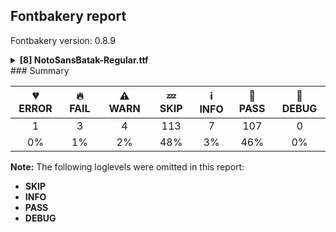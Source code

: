 ## Fontbakery report

Fontbakery version: 0.8.9

<details><summary><b>[8] NotoSansBatak-Regular.ttf</b></summary><div><details><summary>💔 <b>ERROR:</b> Check Google Fonts glyph coverage. (<a href="https://font-bakery.readthedocs.io/en/stable/fontbakery/profiles/googlefonts.html#com.google.fonts/check/glyph_coverage">com.google.fonts/check/glyph_coverage</a>)</summary><div>


* 💔 **ERROR** Failed with IndexError: list index out of range
</div></details><details><summary>🔥 <b>FAIL:</b> Checking OS/2 usWinAscent & usWinDescent. (<a href="https://font-bakery.readthedocs.io/en/stable/fontbakery/profiles/universal.html#com.google.fonts/check/family/win_ascent_and_descent">com.google.fonts/check/family/win_ascent_and_descent</a>)</summary><div>


* 🔥 **FAIL** OS/2.usWinDescent value should be equal or greater than 319, but got 293 instead. [code: descent]
</div></details><details><summary>🔥 <b>FAIL:</b> Ensure dotted circle glyph is present and can attach marks. (<a href="https://font-bakery.readthedocs.io/en/stable/fontbakery/profiles/universal.html#com.google.fonts/check/dotted_circle">com.google.fonts/check/dotted_circle</a>)</summary><div>


* 🔥 **FAIL** The following glyphs could not be attached to the dotted circle glyph:

	- oSignKarobatak

	- hSignbatak

	- uni0328

	- gravecomb

	- uni0308

	- uni030C

	- tompibatak

	- uni0304

	- uni0327

	- ngSignbatak 

	- And 13 more.

Use -F or --full-lists to disable shortening of long lists. [code: unattached-dotted-circle-marks]
</div></details><details><summary>🔥 <b>FAIL:</b> Check that texts shape as per expectation (<a href="https://font-bakery.readthedocs.io/en/stable/fontbakery/profiles/<Section: Shaping Checks>.html#com.google.fonts/check/shaping/regression">com.google.fonts/check/shaping/regression</a>)</summary><div>


* 🔥 **FAIL** qa/shaping_tests/batak.json: Expected and actual shaping not matching
<div class="shaping">


<style type="text/css">
    @font-face {font-family: "TestFont"; src: url(../../fonts/NotoSansBatak/googlefonts/ttf/NotoSansBatak-Regular.ttf);}
    .tf { font-family: "TestFont"; }
    .shaping pre { font-size: 1.2rem; }
    .shaping li {
        font-size: 1.2rem;
        border-top: 1px solid #ddd;
        padding: 12px;
        margin-top: 12px;
    }
    .shaping-svg {
        height: 100px;
        margin: 10px;
        transform: matrix(1, 0, 0, -1, 0, 0);
    }
</style>

<h4>qa/shaping_tests/batak.json: Expected and actual shaping not matching</h4>


</div>
<div class="shaping">

<li>Shaping did not match: <span class="tf">ᯆᯨ᯿ᯣᯮ᯿</span> (Issue #2)</li>


<pre>Expected: None</pre>



<pre>Got     : karoBabatak=0+1090|eSignPakbatak=0@-113,0+0|binduPangolatbatak=2+495|mbabatak=3+1090|uSignbatak=3@-441,-128+0|binduPangolatbatak=5+495</pre>


Got: <svg class="shaping-svg" xmlns="http://www.w3.org/2000/svg" viewBox="0 0 3170 2362" transform="matrix(1 0 0 -1 0 0)">
<path d="M495.0,-10.0Q405.0,-10.0 327.5,4.5Q250.0,19.0 191.5,48.5Q133.0,78.0 100.5,124.0Q68.0,170.0 68.0,234.0Q68.0,298.0 104.0,344.0Q140.0,390.0 200.5,420.0Q261.0,450.0 337.5,464.5Q414.0,479.0 495.0,479.0Q576.0,479.0 652.5,464.5Q729.0,450.0 789.5,420.0Q850.0,390.0 886.0,344.0Q922.0,298.0 922.0,234.0Q922.0,170.0 889.5,124.0Q857.0,78.0 798.5,48.5Q740.0,19.0 662.5,4.5Q585.0,-10.0 495.0,-10.0ZM495.0,78.0Q555.0,78.0 614.0,86.0Q673.0,94.0 721.0,112.5Q769.0,131.0 798.0,161.0Q827.0,191.0 827.0,234.0Q827.0,278.0 798.0,308.0Q769.0,338.0 721.0,356.0Q673.0,374.0 614.0,382.5Q555.0,391.0 495.0,391.0Q435.0,391.0 376.0,382.5Q317.0,374.0 269.0,356.0Q221.0,338.0 192.0,308.0Q163.0,278.0 163.0,234.0Q163.0,191.0 192.0,161.0Q221.0,131.0 269.0,112.5Q317.0,94.0 376.0,86.0Q435.0,78.0 495.0,78.0Z"  transform="translate(0, 793)"/>
<path d="M-183.0,552.0Q-199.0,552.0 -209.5,562.0Q-220.0,572.0 -220.0,590.0Q-220.0,600.0 -212.0,608.0Q-204.0,616.0 -196.0,625.0Q-186.0,636.0 -167.5,651.5Q-149.0,667.0 -127.0,682.5Q-105.0,698.0 -86.0,708.0Q-107.0,732.0 -136.0,751.0Q-165.0,770.0 -196.0,789.0Q-220.0,803.0 -220.0,823.0Q-220.0,841.0 -209.5,851.0Q-199.0,861.0 -183.0,861.0Q-173.0,861.0 -151.0,850.0Q-129.0,839.0 -103.5,821.0Q-78.0,803.0 -54.5,782.5Q-31.0,762.0 -15.5,742.0Q0.0,722.0 0.0,708.0Q0.0,697.0 -6.5,686.0Q-13.0,675.0 -23.0,668.0Q-56.0,646.0 -90.0,620.0Q-124.0,594.0 -156.0,563.0Q-169.0,552.0 -183.0,552.0Z"  transform="translate(977, 793)"/>
<path d="M-55.0,-275.0Q-86.0,-275.0 -98.0,-259.5Q-110.0,-244.0 -110.0,-230.0Q-110.0,-210.0 -97.0,-201.0Q-84.0,-192.0 -73.0,-190.0Q-61.0,-188.0 -35.5,-183.0Q-10.0,-178.0 17.0,-169.0Q71.0,-151.0 121.0,-118.5Q171.0,-86.0 211.0,-37.5Q251.0,11.0 274.0,75.5Q297.0,140.0 297.0,223.0Q297.0,297.0 273.5,361.0Q250.0,425.0 210.5,475.5Q171.0,526.0 121.0,561.5Q71.0,597.0 17.0,615.0Q4.0,620.0 -17.0,625.0Q-38.0,630.0 -67.0,635.0Q-83.0,638.0 -96.5,648.0Q-110.0,658.0 -110.0,677.0Q-110.0,692.0 -99.0,706.5Q-88.0,721.0 -60.0,721.0Q-42.0,721.0 -13.5,714.5Q15.0,708.0 40.0,700.0Q109.0,676.0 171.0,635.0Q233.0,594.0 281.5,535.0Q330.0,476.0 357.5,398.5Q385.0,321.0 385.0,223.0Q385.0,117.0 354.0,37.0Q323.0,-43.0 271.5,-100.5Q220.0,-158.0 157.5,-195.5Q95.0,-233.0 33.0,-256.0Q14.0,-263.0 -10.5,-269.0Q-35.0,-275.0 -55.0,-275.0Z"  transform="translate(1090, 793)"/>
<path d="M495.0,-10.0Q405.0,-10.0 327.0,4.5Q249.0,19.0 191.0,48.5Q133.0,78.0 100.5,124.0Q68.0,170.0 68.0,234.0Q68.0,300.0 104.0,346.5Q140.0,393.0 200.5,422.0Q261.0,451.0 337.5,465.0Q414.0,479.0 495.0,479.0Q579.0,479.0 655.5,465.0Q732.0,451.0 792.5,422.0Q853.0,393.0 887.5,346.5Q922.0,300.0 922.0,234.0Q922.0,169.0 888.0,122.5Q854.0,76.0 794.5,47.0Q735.0,18.0 658.0,4.0Q581.0,-10.0 495.0,-10.0ZM495.0,78.0Q558.0,78.0 617.5,86.5Q677.0,95.0 724.5,113.5Q772.0,132.0 799.5,161.5Q827.0,191.0 827.0,234.0Q827.0,278.0 798.0,308.0Q769.0,338.0 721.0,356.5Q673.0,375.0 614.0,383.0Q555.0,391.0 495.0,391.0Q435.0,391.0 376.0,383.0Q317.0,375.0 269.0,357.0Q221.0,339.0 192.0,309.0Q163.0,279.0 163.0,234.0Q163.0,190.0 191.5,160.0Q220.0,130.0 268.0,112.0Q316.0,94.0 375.0,86.0Q434.0,78.0 495.0,78.0ZM495.0,174.0Q467.0,174.0 447.0,194.0Q427.0,214.0 427.0,242.0Q427.0,270.0 447.0,290.0Q467.0,310.0 495.0,310.0Q524.0,310.0 543.5,290.0Q563.0,270.0 563.0,242.0Q563.0,214.0 543.5,194.0Q524.0,174.0 495.0,174.0Z"  transform="translate(1585, 793)"/>
<path d="M55.0,-291.0Q39.0,-291.0 27.0,-280.0Q15.0,-269.0 15.0,-250.0Q15.0,-241.0 18.5,-231.0Q22.0,-221.0 34.0,-213.0Q63.0,-193.0 103.5,-163.5Q144.0,-134.0 173.0,-100.0Q143.0,-64.0 104.0,-33.5Q65.0,-3.0 34.0,17.0Q23.0,25.0 19.0,35.0Q15.0,45.0 15.0,54.0Q15.0,73.0 27.0,83.5Q39.0,94.0 55.0,94.0Q67.0,94.0 92.0,78.5Q117.0,63.0 147.5,39.0Q178.0,15.0 206.0,-12.0Q234.0,-39.0 252.0,-62.0Q270.0,-85.0 270.0,-99.0Q270.0,-112.0 252.0,-135.5Q234.0,-159.0 206.0,-185.5Q178.0,-212.0 147.5,-236.0Q117.0,-260.0 92.0,-275.5Q67.0,-291.0 55.0,-291.0Z"  transform="translate(2234, 665)"/>
<path d="M-55.0,-275.0Q-86.0,-275.0 -98.0,-259.5Q-110.0,-244.0 -110.0,-230.0Q-110.0,-210.0 -97.0,-201.0Q-84.0,-192.0 -73.0,-190.0Q-61.0,-188.0 -35.5,-183.0Q-10.0,-178.0 17.0,-169.0Q71.0,-151.0 121.0,-118.5Q171.0,-86.0 211.0,-37.5Q251.0,11.0 274.0,75.5Q297.0,140.0 297.0,223.0Q297.0,297.0 273.5,361.0Q250.0,425.0 210.5,475.5Q171.0,526.0 121.0,561.5Q71.0,597.0 17.0,615.0Q4.0,620.0 -17.0,625.0Q-38.0,630.0 -67.0,635.0Q-83.0,638.0 -96.5,648.0Q-110.0,658.0 -110.0,677.0Q-110.0,692.0 -99.0,706.5Q-88.0,721.0 -60.0,721.0Q-42.0,721.0 -13.5,714.5Q15.0,708.0 40.0,700.0Q109.0,676.0 171.0,635.0Q233.0,594.0 281.5,535.0Q330.0,476.0 357.5,398.5Q385.0,321.0 385.0,223.0Q385.0,117.0 354.0,37.0Q323.0,-43.0 271.5,-100.5Q220.0,-158.0 157.5,-195.5Q95.0,-233.0 33.0,-256.0Q14.0,-263.0 -10.5,-269.0Q-35.0,-275.0 -55.0,-275.0Z"  transform="translate(2675, 793)"/>
</svg>


</div> [code: shaping-regression]
</div></details><details><summary>⚠ <b>WARN:</b> Ensure fonts have ScriptLangTags declared on the 'meta' table. (<a href="https://font-bakery.readthedocs.io/en/stable/fontbakery/profiles/googlefonts.html#com.google.fonts/check/meta/script_lang_tags">com.google.fonts/check/meta/script_lang_tags</a>)</summary><div>


* ⚠ **WARN** This font file does not have a 'meta' table. [code: lacks-meta-table]
</div></details><details><summary>⚠ <b>WARN:</b> Check font contains no unreachable glyphs (<a href="https://font-bakery.readthedocs.io/en/stable/fontbakery/profiles/universal.html#com.google.fonts/check/unreachable_glyphs">com.google.fonts/check/unreachable_glyphs</a>)</summary><div>


* ⚠ **WARN** The following glyphs could not be reached by codepoint or substitution rules:

	- waSima_uSignbatak
 [code: unreachable-glyphs]
</div></details><details><summary>⚠ <b>WARN:</b> Check if each glyph has the recommended amount of contours. (<a href="https://font-bakery.readthedocs.io/en/stable/fontbakery/profiles/universal.html#com.google.fonts/check/contour_count">com.google.fonts/check/contour_count</a>)</summary><div>


* ⚠ **WARN** This check inspects the glyph outlines and detects the total number of contours in each of them. The expected values are infered from the typical ammounts of contours observed in a large collection of reference font families. The divergences listed below may simply indicate a significantly different design on some of your glyphs. On the other hand, some of these may flag actual bugs in the font such as glyphs mapped to an incorrect codepoint. Please consider reviewing the design and codepoint assignment of these to make sure they are correct.

The following glyphs do not have the recommended number of contours:

	- Glyph name: aogonek	Contours detected: 3	Expected: 2

	- Glyph name: uogonek	Contours detected: 2	Expected: 1

	- Glyph name: aogonek	Contours detected: 3	Expected: 2 

	- And Glyph name: uogonek	Contours detected: 2	Expected: 1
 [code: contour-count]
</div></details><details><summary>⚠ <b>WARN:</b> Check GDEF mark glyph class doesn't have characters that are not marks. (<a href="https://font-bakery.readthedocs.io/en/stable/fontbakery/profiles/gdef.html#com.google.fonts/check/gdef_non_mark_chars">com.google.fonts/check/gdef_non_mark_chars</a>)</summary><div>


* ⚠ **WARN** The following non-mark characters should not be in the GDEF mark glyph class:
	 U+1BEE [code: non-mark-chars]
</div></details><br></div></details>
### Summary

| 💔 ERROR | 🔥 FAIL | ⚠ WARN | 💤 SKIP | ℹ INFO | 🍞 PASS | 🔎 DEBUG |
|:-----:|:----:|:----:|:----:|:----:|:----:|:----:|
| 1 | 3 | 4 | 113 | 7 | 107 | 0 |
| 0% | 1% | 2% | 48% | 3% | 46% | 0% |

**Note:** The following loglevels were omitted in this report:
* **SKIP**
* **INFO**
* **PASS**
* **DEBUG**
